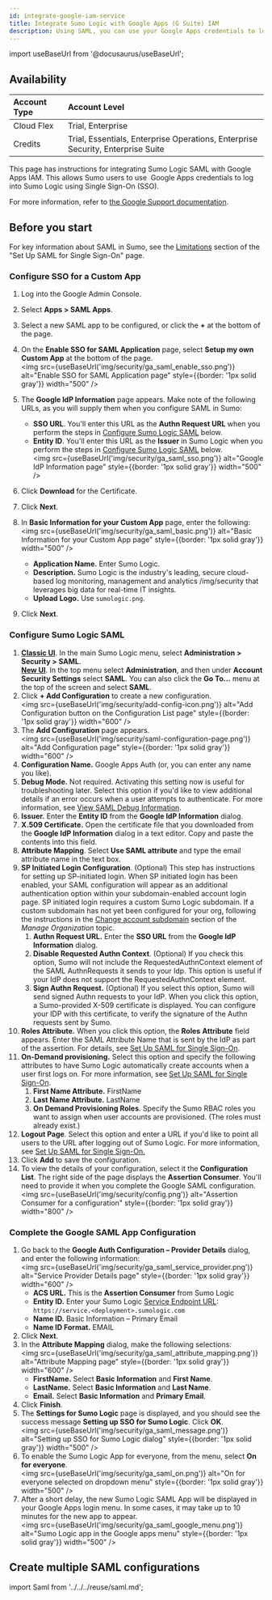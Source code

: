 ```yaml
---
id: integrate-google-iam-service
title: Integrate Sumo Logic with Google Apps (G Suite) IAM
description: Using SAML, you can use your Google Apps credentials to log into Sumo Logic via SSO.
---
```


import useBaseUrl from '@docusaurus/useBaseUrl';

## Availability

| Account Type | Account Level                                                                   |
|:--------------|:---------------------------------------------------------------------------------|
| Cloud Flex   | Trial, Enterprise                                                               |
| Credits      | Trial, Essentials, Enterprise Operations, Enterprise Security, Enterprise Suite |

This page has instructions for integrating Sumo Logic SAML with Google Apps IAM. This allows Sumo users to use  Google Apps credentials to log into Sumo Logic using Single Sign-On (SSO).

For more information, refer to [the Google Support documentation](https://support.google.com/a/answer/6087519?hl=en).

## Before you start

For key information about SAML in Sumo, see the [Limitations](set-up-saml.md) section of the "Set Up SAML for Single Sign-On" page.

### Configure SSO for a Custom App

1. Log into the Google Admin Console.  
1. Select **Apps > SAML Apps**.
1. Select a new SAML app to be configured, or click the **+** at the bottom of the page.
1. On the **Enable SSO for SAML Application** page, select **Setup my own Custom App** at the bottom of the page. <br/><img src={useBaseUrl('img/security/ga_saml_enable_sso.png')} alt="Enable SSO for SAML Application page" style={{border: '1px solid gray'}} width="500" />
1. The **Google IdP Information** page appears. Make note of the following URLs, as you will supply them when you configure SAML in Sumo:

   * **SSO URL**. You'll enter this URL as the **Authn Request URL** when you perform the steps in [Configure Sumo Logic SAML](#configure-sumo-logic-saml) below.
   * **Entity ID**. You'll enter this URL as the **Issuer** in Sumo Logic when you perform the steps in [Configure Sumo Logic SAML](#configure-sumo-logic-saml) below. <br/><img src={useBaseUrl('img/security/ga_saml_sso.png')} alt="Google IdP Information page" style={{border: '1px solid gray'}} width="500" />
1. Click **Download** for the Certificate.
1. Click **Next**.
1. In **Basic Information for your Custom App** page, enter the following: <br/><img src={useBaseUrl('img/security/ga_saml_basic.png')} alt="Basic Information for your Custom App page" style={{border: '1px solid gray'}} width="500" />
    * **Application Name.** Enter Sumo Logic.
    * **Description.** Sumo Logic is the industry's leading, secure cloud-based log monitoring, management and analytics /img/security that leverages big data for real-time IT insights.
    * **Upload Logo.** Use `sumologic.png`.
1. Click **Next**.

### Configure Sumo Logic SAML

1. [**Classic UI**](/docs/get-started/sumo-logic-ui-classic). In the main Sumo Logic menu, select **Administration > Security > SAML**. <br/>[**New UI**](/docs/get-started/sumo-logic-ui). In the top menu select **Administration**, and then under **Account Security Settings** select **SAML**. You can also click the **Go To...** menu at the top of the screen and select **SAML**. 
1. Click **+ Add Configuration** to create a new configuration. <br/><img src={useBaseUrl('img/security/add-config-icon.png')} alt="Add Configuration button on the Configuration List page" style={{border: '1px solid gray'}} width="600" />
1. The **Add Configuration** page appears. <br/><img src={useBaseUrl('img/security/saml-configuration-page.png')} alt="Add Configuration page" style={{border: '1px solid gray'}} width="600" />
1. **Configuration Name.** Google Apps Auth (or, you can enter any name you like).
1. **Debug Mode.** Not required. Activating this setting now is useful for troubleshooting later. Select this option if you'd like to view additional details if an error occurs when a user attempts to authenticate. For more information, see [View SAML Debug Information](view-saml-debug-information.md).
1. **Issuer.** Enter the **Entity ID** from the **Google IdP Information** dialog.
1. **X.509 Certificate.** Open the certificate file that you downloaded from the **Google IdP Information** dialog in a text editor. Copy and paste the contents into this field.
1. **Attribute Mapping**. Select **Use SAML attribute** and type the email attribute name in the text box. 
1. **SP Initiated Login Configuration**. (Optional) This step has instructions for setting up SP-initiated login. When SP initiated login has been enabled, your SAML configuration will appear as an additional authentication option within your subdomain-enabled account login page. SP initiated login requires a custom Sumo Logic subdomain. If a custom subdomain has not yet been configured for your org, following the instructions in the [Change account subdomain](/docs/manage/manage-subscription/create-and-manage-orgs/manage-org-settings) section of the *Manage Organization* topic.
   1. **Authn Request URL.** Enter the **SSO URL** from the **Google IdP Information** dialog.
   1. **Disable Requested Authn Context**. (Optional) If you check this option, Sumo will not include the RequestedAuthnContext element of the SAML AuthnRequests it sends to your Idp. This option is useful if your IdP does not support the RequestedAuthnContext element.
   1. **Sign Authn Request.** (Optional) If you select this option, Sumo will send signed Authn requests to your IdP. When you click this option, a Sumo-provided X-509 certificate is displayed. You can configure your IDP with this certificate, to verify the signature of the Authn requests sent by Sumo. 
1. **Roles Attribute.** When you click this option, the **Roles** **Attribute** field appears. Enter the SAML Attribute Name that is sent by the IdP as part of the assertion. For details, see [Set Up SAML for Single Sign-On](set-up-saml.md).
1. **On-Demand provisioning.** Select this option and specify the following attributes to have Sumo Logic automatically create accounts when a user first logs on. For more information, see [Set Up SAML for Single Sign-On](set-up-saml.md).
   1. **First Name Attribute.** FirstName
   1. **Last Name Attribute.** LastName
   1. **On Demand Provisioning Roles**. Specify the Sumo RBAC roles you want to assign when user accounts are provisioned. (The roles must already exist.)
1. **Logout Page**. Select this option and enter a URL if you'd like to point all users to the URL after logging out of Sumo Logic. For more information, see [Set Up SAML for Single Sign-On.](set-up-saml.md)
1. Click **Add** to save the configuration.
1. To view the details of your configuration, select it the **Configuration List**. The right side of the page displays the **Assertion Consumer**. You'll need to provide it when you complete the Google SAML configuration. <br/><img src={useBaseUrl('img/security/config.png')} alt="Assertion Consumer for a configuration" style={{border: '1px solid gray'}} width="800" />

### Complete the Google SAML App Configuration

1. Go back to the **Google Auth Configuration – Provider Details** dialog, and enter the following information: <br/><img src={useBaseUrl('img/security/ga_saml_service_provider.png')} alt="Service Provider Details page" style={{border: '1px solid gray'}} width="600" />
    * **ACS URL.** This is the **Assertion Consumer** from Sumo Logic
    * **Entity ID.** Enter your Sumo Logic [Service Endpoint URL](/docs/api/about-apis/getting-started#sumo-logic-endpoints-by-deployment-and-firewall-security): <br/>`https://service.<deployment>.sumologic.com`
    * **Name ID.** Basic Information – Primary Email
    * **Name ID Format.** EMAIL
1. Click **Next**.
1. In the **Attribute Mapping** dialog, make the following selections: <br/><img src={useBaseUrl('img/security/ga_saml_attribute_mapping.png')} alt="Attribute Mapping page" style={{border: '1px solid gray'}} width="600" />
    * **FirstName.** Select **Basic Information** and **First Name**.
    * **LastName.** Select **Basic Information** and **Last Name**.
    * **Email.** Select **Basic Information** and **Primary Email**.
1. Click **Finish**.
1. The **Settings for Sumo Logic** page is displayed, and you should see the success message **Setting up SSO for Sumo Logic**. Click **OK**. <br/><img src={useBaseUrl('img/security/ga_saml_message.png')} alt="Setting up SSO for Sumo Logic dialog" style={{border: '1px solid gray'}} width="500" />
1. To enable the Sumo Logic App for everyone, from the menu, select **On for everyone**. <br/><img src={useBaseUrl('img/security/ga_saml_on.png')} alt="On for everyone selected on dropdown menu" style={{border: '1px solid gray'}} width="500" />
1. After a short delay, the new Sumo Logic SAML App will be displayed in your Google Apps login menu. In some cases, it may take up to 10 minutes for the new app to appear. <br/><img src={useBaseUrl('img/security/ga_saml_google_menu.png')} alt="Sumo Logic app in the Google apps menu" style={{border: '1px solid gray'}} width="500" />

## Create multiple SAML configurations

import Saml from '../../../reuse/saml.md';

<Saml/>
